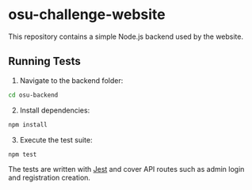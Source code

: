# osu-challenge-website

This repository contains a simple Node.js backend used by the website.

## Running Tests

1. Navigate to the backend folder:

```bash
cd osu-backend
```

2. Install dependencies:

```bash
npm install
```

3. Execute the test suite:

```bash
npm test
```

The tests are written with [Jest](https://jestjs.io/) and cover API routes such as admin login and registration creation.
